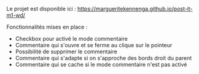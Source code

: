 Le projet est disponible ici : https://margueritekennenga.github.io/post-it-m1-wd/

Fonctionnalités mises en place :
- Checkbox pour activé le mode commentaire
- Commentaire qui s'ouvre et se ferme au clique sur le pointeur
- Possibilité de supprimer le commentaire
- Commentaire qui s'adapte si on s'approche des bords droit du parent
- Commentaire qui se cache si le mode commentaire n'est pas activé
